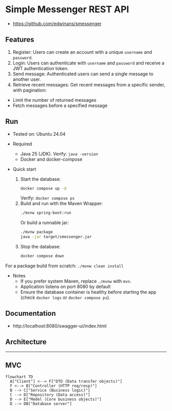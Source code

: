 # Simple Messenger REST API

- https://github.com/edwinans/smessenger

## Features

1. Register: Users can create an account with a unique `username` and `password`.
2. Login: Users can authenticate with `username` and `password` and receive a JWT authentication token.
3. Send message: Authenticated users can send a single message to another user.
4. Retrieve recent messages: Get recent messages from a specific sender, with pagination:
  - Limit the number of returned messages
  - Fetch messages before a specified message

## Run

- Tested on: Ubuntu 24.04
- Required
  - Java 25 (JDK). Verify: `java -version`
  - Docker and docker-compose

- Quick start
  1. Start the database:
     ```sh
     docker compose up -d
     ```
     Verify: `docker compose ps`
  2. Build and run with the Maven Wrapper:
     ```sh
     ./mvnw spring-boot:run
     ```
     Or build a runnable jar:
     ```sh
     ./mvnw package
     java -jar target/smessenger.jar
     ```
  3. Stop the database:
     ```sh
     docker compose down
     ```

For a package build from scratch: `./mvnw clean install`

- Notes
  - If you prefer system Maven, replace `./mvnw` with `mvn`.
  - Application listens on port 8080 by default
  - Ensure the database container is healthy before starting the app (check `docker logs` or `docker compose ps`).

## Documentation

- http://localhost:8080/swagger-ui/index.html

## Architecture
---
MVC
---
```mermaid
flowchart TD
  A["Client"] <--> F["DTO (Data transfer objects)"]
  F <--> B["Controller (HTTP req/resp)"]
  B --> C["Service (Business logic)"]
  C --> D["Repository (Data access)"]
  D --> E["Model (Core business objects)"]
  D --> DB["Database server"]
```
